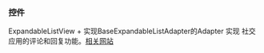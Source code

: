 ### 控件

ExpandableListView + 实现BaseExpandableListAdapter的Adapter 实现 社交应用的评论和回复功能。[相关网站](https://www.jianshu.com/p/eda8d09c9d7a)
